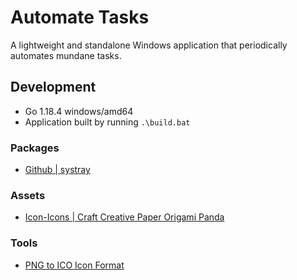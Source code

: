 # Automate Tasks
A lightweight and standalone Windows application that periodically automates mundane tasks.

## Development
- Go 1.18.4 windows/amd64
- Application built by running ```.\build.bat```

### Packages
- [Github | systray](https://github.com/getlantern/systray)

### Assets
- [Icon-Icons | Craft Creative Paper Origami Panda](https://icon-icons.com/icon/craft-creative-paper-origami-panda/226505)

### Tools
- [PNG to ICO Icon Format](https://png2icojs.com/)

<!-- go mod tidy
go mod vendor
go build
go run-->
